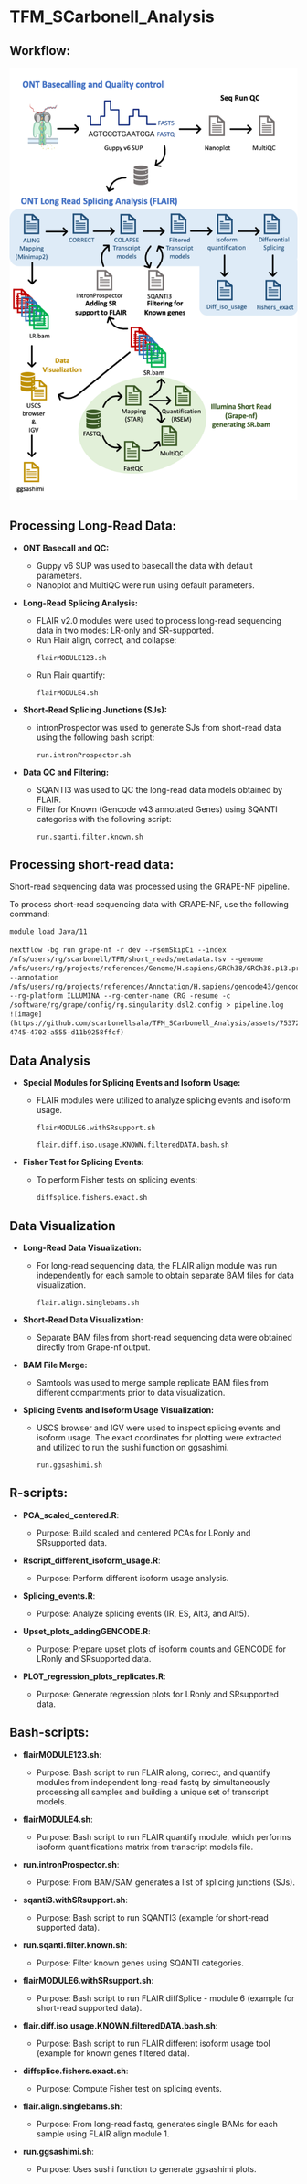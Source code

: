 # TFM_SCarbonell_Analysis

## Workflow:

![Workflow](workflow.png)

## Processing Long-Read Data:

- **ONT Basecall and QC:**
  - Guppy v6 SUP was used to basecall the data with default parameters.
  - Nanoplot and MultiQC were run using default parameters.

- **Long-Read Splicing Analysis:**
  - FLAIR v2.0 modules were used to process long-read sequencing data in two modes: LR-only and SR-supported.
  - Run Flair align, correct, and collapse:
    ```
    flairMODULE123.sh
    ```
  - Run Flair quantify:
    ```
    flairMODULE4.sh
    ```

- **Short-Read Splicing Junctions (SJs):**
  - intronProspector was used to generate SJs from short-read data using the following bash script:
    ```
    run.intronProspector.sh
    ```

- **Data QC and Filtering:**
  - SQANTI3 was used to QC the long-read data models obtained by FLAIR.
  - Filter for Known (Gencode v43 annotated Genes) using SQANTI categories with the following script:
    ```
    run.sqanti.filter.known.sh
    ```

## Processing short-read data:

Short-read sequencing data was processed using the GRAPE-NF pipeline.

To process short-read sequencing data with GRAPE-NF, use the following command:

```
module load Java/11

nextflow -bg run grape-nf -r dev --rsemSkipCi --index /nfs/users/rg/scarbonell/TFM/short_reads/metadata.tsv --genome /nfs/users/rg/projects/references/Genome/H.sapiens/GRCh38/GRCh38.p13.primary_assembly.genome.fa.gz --annotation /nfs/users/rg/projects/references/Annotation/H.sapiens/gencode43/gencode.v43.primary_assembly.annotation.gtf.gz --rg-platform ILLUMINA --rg-center-name CRG -resume -c /software/rg/grape/config/rg.singularity.dsl2.config > pipeline.log
![image](https://github.com/scarbonellsala/TFM_SCarbonell_Analysis/assets/75372182/7b347584-4745-4702-a555-d11b9258ffcf)
```

## Data Analysis

- **Special Modules for Splicing Events and Isoform Usage:**
  - FLAIR modules were utilized to analyze splicing events and isoform usage.

    ```
    flairMODULE6.withSRsupport.sh
    ```

    ```
    flair.diff.iso.usage.KNOWN.filteredDATA.bash.sh
    ```

- **Fisher Test for Splicing Events:**
  - To perform Fisher tests on splicing events:

    ```
    diffsplice.fishers.exact.sh
    ```

## Data Visualization

- **Long-Read Data Visualization:**
  - For long-read sequencing data, the FLAIR align module was run independently for each sample to obtain separate BAM files for data visualization.

    ```
    flair.align.singlebams.sh
    ```

- **Short-Read Data Visualization:**
  - Separate BAM files from short-read sequencing data were obtained directly from Grape-nf output.

- **BAM File Merge:**
  - Samtools was used to merge sample replicate BAM files from different compartments prior to data visualization.

- **Splicing Events and Isoform Usage Visualization:**
  - USCS browser and IGV were used to inspect splicing events and isoform usage. The exact coordinates for plotting were extracted and utilized to run the sushi function on ggsashimi.

    ```
    run.ggsashimi.sh
    ```

## R-scripts:

- **PCA_scaled_centered.R**:
  - Purpose: Build scaled and centered PCAs for LRonly and SRsupported data.

- **Rscript_different_isoform_usage.R**:
  - Purpose: Perform different isoform usage analysis.

- **Splicing_events.R**:
  - Purpose: Analyze splicing events (IR, ES, Alt3, and Alt5).

- **Upset_plots_addingGENCODE.R**:
  - Purpose: Prepare upset plots of isoform counts and GENCODE for LRonly and SRsupported data.

- **PLOT_regression_plots_replicates.R**:
  - Purpose: Generate regression plots for LRonly and SRsupported data.

## Bash-scripts:

- **flairMODULE123.sh**:
  - Purpose: Bash script to run FLAIR along, correct, and quantify modules from independent long-read fastq by simultaneously processing all samples and building a unique set of transcript models.

- **flairMODULE4.sh**:
  - Purpose: Bash script to run FLAIR quantify module, which performs isoform quantifications matrix from transcript models file.

- **run.intronProspector.sh**:
  - Purpose: From BAM/SAM generates a list of splicing junctions (SJs).

- **sqanti3.withSRsupport.sh**:
  - Purpose: Bash script to run SQANTI3 (example for short-read supported data).

- **run.sqanti.filter.known.sh**:
  - Purpose: Filter known genes using SQANTI categories.

- **flairMODULE6.withSRsupport.sh**:
  - Purpose: Bash script to run FLAIR diffSplice - module 6 (example for short-read supported data).

- **flair.diff.iso.usage.KNOWN.filteredDATA.bash.sh**:
  - Purpose: Bash script to run FLAIR different isoform usage tool (example for known genes filtered data).

- **diffsplice.fishers.exact.sh**:
  - Purpose: Compute Fisher test on splicing events.

- **flair.align.singlebams.sh**:
  - Purpose: From long-read fastq, generates single BAMs for each sample using FLAIR align module 1.

- **run.ggsashimi.sh**:
  - Purpose: Uses sushi function to generate ggsashimi plots.
